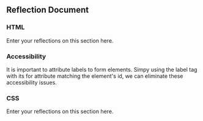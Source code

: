 ## Reflection Document

### HTML

Enter your reflections on this section here.

### Accessibility

It is important to attribute labels to form elements. Simpy using the label tag with its for attribute matching the element's id, we can eliminate these accessibility issues.
### CSS

Enter your reflections on this section here.
